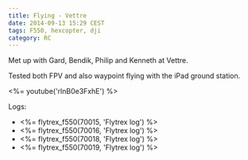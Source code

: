 ```yaml
---
title: Flying - Vettre
date: 2014-09-13 15:29 CEST
tags: F550, hexcopter, dji
category: RC
---
```


Met up with Gard, Bendik, Philip and Kenneth at Vettre.

Tested both FPV and also waypoint flying with the iPad ground station.

<%= youtube('rlnB0e3FxhE') %>

Logs:

* <%= flytrex_f550(70015, 'Flytrex log') %>
* <%= flytrex_f550(70016, 'Flytrex log') %>
* <%= flytrex_f550(70018, 'Flytrex log') %>
* <%= flytrex_f550(70019, 'Flytrex log') %>

